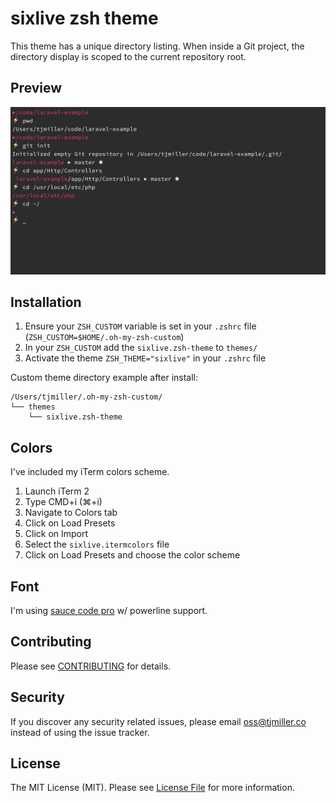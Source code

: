 # sixlive zsh theme

This theme has a unique directory listing. When inside a Git project, the directory display is scoped to the current repository root.

## Preview

![Theme Screenshot](assets/screenshot.png)

## Installation

1. Ensure your `ZSH_CUSTOM` variable is set in your `.zshrc` file (`ZSH_CUSTOM=$HOME/.oh-my-zsh-custom`)
2. In your `ZSH_CUSTOM` add the `sixlive.zsh-theme` to `themes/`
3. Activate the theme `ZSH_THEME="sixlive"` in your `.zshrc` file

Custom theme directory example after install:

```
/Users/tjmiller/.oh-my-zsh-custom/
└── themes
    └── sixlive.zsh-theme
```

## Colors

I've included my iTerm colors scheme.

1. Launch iTerm 2
2. Type CMD+i (⌘+i)
3. Navigate to Colors tab
4. Click on Load Presets
5. Click on Import
6. Select the `sixlive.itermcolors` file
7. Click on Load Presets and choose the color scheme

## Font

I'm using [sauce code pro](https://github.com/powerline/fonts) w/ powerline support.

## Contributing

Please see [CONTRIBUTING](CONTRIBUTING.md) for details.

## Security

If you discover any security related issues, please email oss@tjmiller.co instead of using the issue tracker.

## License

The MIT License (MIT). Please see [License File](LICENSE) for more information.